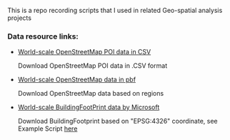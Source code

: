 This is a repo recording scripts that I used in related Geo-spatial analysis projects

### Data resource links:
- [World-scale OpenStreetMap POI data in CSV](http://download.slipo.eu/results/osm-to-csv/)
    
    Download OpenStreetMap POI data in .CSV format

- [World-scale OpenStreetMap data in pbf](https://download.openstreetmap.fr/extracts/)

    Download OpenStreetMap data based on regions
    
- [World-scale BuildingFootPrint data by Microsoft](https://github.com/microsoft/GlobalMLBuildingFootprints)

    Download BuildingFootprint based on "EPSG:4326" coordinate, see Example Script [here](./Scripts/GlobalBuildingFootprint.py)
